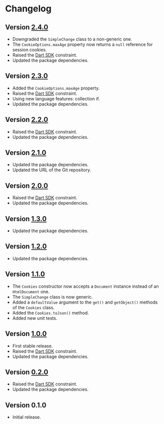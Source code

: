 # Changelog

## Version [2.4.0](https://github.com/cedx/biscuits.dart/compare/v2.3.0...v2.4.0)
- Downgraded the `SimpleChange` class to a non-generic one.
- The `CookieOptions.maxAge` property now returns a `null` reference for session cookies.
- Raised the [Dart SDK](https://dart.dev/tools/sdk) constraint.
- Updated the package dependencies.

## Version [2.3.0](https://github.com/cedx/biscuits.dart/compare/v2.2.0...v2.3.0)
- Added the `CookieOptions.maxAge` property.
- Raised the [Dart SDK](https://dart.dev/tools/sdk) constraint.
- Using new language features: collection if.
- Updated the package dependencies.

## Version [2.2.0](https://github.com/cedx/biscuits.dart/compare/v2.1.0...v2.2.0)
- Raised the [Dart SDK](https://dart.dev/tools/sdk) constraint.
- Updated the package dependencies.

## Version [2.1.0](https://github.com/cedx/biscuits.dart/compare/v2.0.0...v2.1.0)
- Updated the package dependencies.
- Updated the URL of the Git repository.

## Version [2.0.0](https://github.com/cedx/biscuits.dart/compare/v1.3.0...v2.0.0)
- Raised the [Dart SDK](https://dart.dev/tools/sdk) constraint.
- Updated the package dependencies.

## Version [1.3.0](https://github.com/cedx/biscuits.dart/compare/v1.2.0...v1.3.0)
- Updated the package dependencies.

## Version [1.2.0](https://github.com/cedx/biscuits.dart/compare/v1.1.0...v1.2.0)
- Updated the package dependencies.

## Version [1.1.0](https://github.com/cedx/biscuits.dart/compare/v1.0.0...v1.1.0)
- The `Cookies` constructor now accepts a `Document` instance instead of an `HtmlDocument` one.
- The `SimpleChange` class is now generic.
- Added a `defaultValue` argument to the `get()` and `getObject()` methods of the `Cookies` class.
- Added the `Cookies.toJson()` method.
- Added new unit tests.

## Version [1.0.0](https://github.com/cedx/biscuits.dart/compare/v0.2.0...v1.0.0)
- First stable release.
- Raised the [Dart SDK](https://dart.dev/tools/sdk) constraint.
- Updated the package dependencies.

## Version [0.2.0](https://github.com/cedx/biscuits.dart/compare/v0.1.0...v0.2.0)
- Raised the [Dart SDK](https://dart.dev/tools/sdk) constraint.
- Updated the package dependencies.

## Version 0.1.0
- Initial release.
